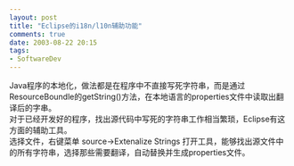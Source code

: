 ```yaml
---
layout: post
title: "Eclipse的i18n/l10n辅助功能"
comments: true
date: 2003-08-22 20:15
tags:
- SoftwareDev
---
```

Java程序的本地化，做法都是在程序中不直接写死字符串，而是通过ResourceBoundle的getString()方法，在本地语言的properties文件中读取出翻译后的字串。  
对于已经开发好的程序，找出源代码中写死的字符串工作相当繁琐，Eclipse有这方面的辅助工具。  
选择文件，右键菜单 source->Extenalize Strings 打开工具，能够找出源文件中的所有字符串，选择那些需要翻译，自动替换并生成properties文件。  

